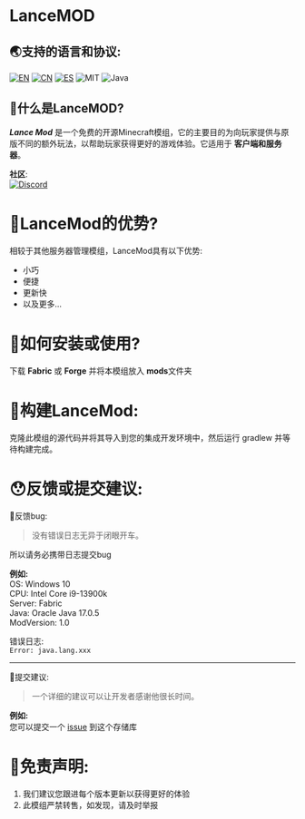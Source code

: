 # LanceMOD

## 🌏支持的语言和协议:  
[![EN](https://img.shields.io/badge/English-Click-blue)](../README.md)
[![CN](https://img.shields.io/badge/简体中文-Click-blue)](./README.zh-cn.md)
[![ES](https://img.shields.io/badge/Español-Click-blue)](./README.es-es.md)
![MIT](https://img.shields.io/badge/License-MIT-green)
![Java](https://img.shields.io/badge/Java-100%25-orange)

## 🤔什么是LanceMOD?  
**_Lance Mod_** 是一个免费的开源Minecraft模组，它的主要目的为向玩家提供与原版不同的额外玩法，以帮助玩家获得更好的游戏体验。它适用于 **客户端和服务器**。  

**社区**:  
[![Discord](https://img.shields.io/badge/Discord-Click-purple)](https://discord.gg/3mDtaRUyqf)

# 🧐LanceMod的优势?  
相较于其他服务器管理模组，LanceMod具有以下优势:  
 - 小巧
 - 便捷
 - 更新快
 - 以及更多...

# 🧐如何安装或使用?  
下载 **Fabric** 或 **Forge** 并将本模组放入 **mods**文件夹  

# 🔨构建LanceMod:  
克隆此模组的源代码并将其导入到您的集成开发环境中，然后运行 gradlew 并等待构建完成。

# 😯反馈或提交建议:  
🐛反馈bug:  
 > 没有错误日志无异于闭眼开车。

所以请务必携带日志提交bug  

**例如:**  
OS: Windows 10  
CPU: Intel Core i9-13900k  
Server: Fabric  
Java: Oracle Java 17.0.5  
ModVersion: 1.0

错误日志:  
```Error: java.lang.xxx```

---
📌提交建议:  
> 一个详细的建议可以让开发者感谢他很长时间。

**例如:**  
您可以提交一个 [issue](https://github.com/LNGS-Horse/LanceMod/issues) 到这个存储库

# 📝免责声明:  
1. 我们建议您跟进每个版本更新以获得更好的体验  
2. 此模组严禁转售，如发现，请及时举报
